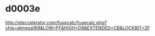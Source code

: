 # d0003e

http://eleccelerator.com/fusecalc/fusecalc.php?chip=atmega169&LOW=FF&HIGH=D8&EXTENDED=CB&LOCKBIT=2F


